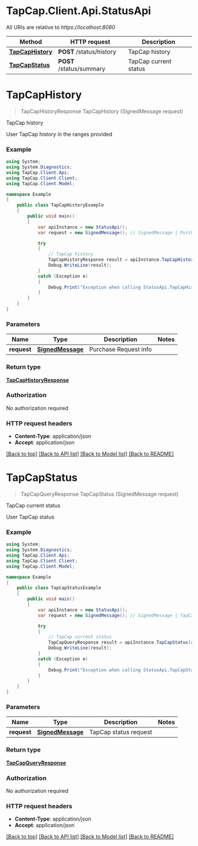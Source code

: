 # TapCap.Client.Api.StatusApi

All URIs are relative to *https://localhost:8080*

Method | HTTP request | Description
------------- | ------------- | -------------
[**TapCapHistory**](StatusApi.md#tapcaphistory) | **POST** /status/history | TapCap history
[**TapCapStatus**](StatusApi.md#tapcapstatus) | **POST** /status/summary | TapCap current status


<a name="tapcaphistory"></a>
# **TapCapHistory**
> TapCapHistoryResponse TapCapHistory (SignedMessage request)

TapCap history

User TapCap history in the ranges provided

### Example
```csharp
using System;
using System.Diagnostics;
using TapCap.Client.Api;
using TapCap.Client.Client;
using TapCap.Client.Model;

namespace Example
{
    public class TapCapHistoryExample
    {
        public void main()
        {
            var apiInstance = new StatusApi();
            var request = new SignedMessage(); // SignedMessage | Purchase Request info

            try
            {
                // TapCap history
                TapCapHistoryResponse result = apiInstance.TapCapHistory(request);
                Debug.WriteLine(result);
            }
            catch (Exception e)
            {
                Debug.Print("Exception when calling StatusApi.TapCapHistory: " + e.Message );
            }
        }
    }
}
```

### Parameters

Name | Type | Description  | Notes
------------- | ------------- | ------------- | -------------
 **request** | [**SignedMessage**](SignedMessage.md)| Purchase Request info | 

### Return type

[**TapCapHistoryResponse**](TapCapHistoryResponse.md)

### Authorization

No authorization required

### HTTP request headers

 - **Content-Type**: application/json
 - **Accept**: application/json

[[Back to top]](#) [[Back to API list]](../README.md#documentation-for-api-endpoints) [[Back to Model list]](../README.md#documentation-for-models) [[Back to README]](../README.md)

<a name="tapcapstatus"></a>
# **TapCapStatus**
> TapCapQueryResponse TapCapStatus (SignedMessage request)

TapCap current status

User TapCap status

### Example
```csharp
using System;
using System.Diagnostics;
using TapCap.Client.Api;
using TapCap.Client.Client;
using TapCap.Client.Model;

namespace Example
{
    public class TapCapStatusExample
    {
        public void main()
        {
            var apiInstance = new StatusApi();
            var request = new SignedMessage(); // SignedMessage | TapCap status request

            try
            {
                // TapCap current status
                TapCapQueryResponse result = apiInstance.TapCapStatus(request);
                Debug.WriteLine(result);
            }
            catch (Exception e)
            {
                Debug.Print("Exception when calling StatusApi.TapCapStatus: " + e.Message );
            }
        }
    }
}
```

### Parameters

Name | Type | Description  | Notes
------------- | ------------- | ------------- | -------------
 **request** | [**SignedMessage**](SignedMessage.md)| TapCap status request | 

### Return type

[**TapCapQueryResponse**](TapCapQueryResponse.md)

### Authorization

No authorization required

### HTTP request headers

 - **Content-Type**: application/json
 - **Accept**: application/json

[[Back to top]](#) [[Back to API list]](../README.md#documentation-for-api-endpoints) [[Back to Model list]](../README.md#documentation-for-models) [[Back to README]](../README.md)


